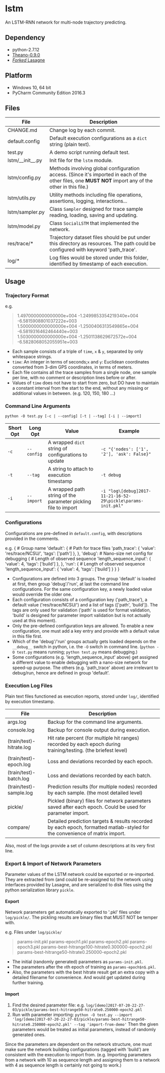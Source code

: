 # lstm

An LSTM-RNN network for multi-node trajectory predicting.

## Dependency

- python-2.7.12
- [Theano-0.9.0](https://github.com/Theano/Theano/commit/c697eeab84e5b8a74908da654b66ec9eca4f1291)
- [*Forked* Lasagne](https://github.com/sheeco/Lasagne/commit/404861b44d7849c88509117ff92e4ff6c18af8ed)

## Platform

- Windows 10, 64 bit
- PyCharm Community Edition 2016.3


## Files

File                  | Description
----                  | -----------
CHANGE.md             | Change log by each commit.
default.config        | Default execution configurations as a `dict` string (plain text).
test.py               | A demo script running default test.
lstm/\_\_init__.py    | Init file for the `lstm` module.
lstm/config.py        | Methods involving global configuration access. (Since it's imported in each of the other files, one **MUST NOT** import any of the other in this file.)
lstm/utils.py         | Utility methods including file operations, assertions, logging, interactions...
lstm/sampler.py       | Class `Sampler` designed for trace sample reading, loading, saving and updating.
lstm/model.py         | Class `SocialLSTM` that implemented the network.
res/trace/*           | Trajectory dataset files should be put under this directory as resources. The path could be configured with keyword 'path_trace'.
log/*                 | Log files would be stored under this folder, identified by timestamp of each execution.


## Usage

### Trajectory Format

e.g. 

> 1.4970000000000000e+004	 -1.2499853354219340e+004	 -6.5815908801037222e+003	
> 1.5000000000000000e+004	 -1.2500406313549865e+004	 -6.5819316462464440e+003	
> 1.5030000000000000e+004	 -1.2501138629672572e+004	 -6.5828068052055951e+003	

- Each sample consists of a triple of `time`, `x` & `y`, separated by only whitespace strings.
- `time`: An integer in terms of seconds;`x` and `y`: Euclidean coordinates converted from 3-dim GPS coordinates, in terms of meters.
- Each file contains all the trace samples from a single node, one sample per line, with no comment or description lines before or after.
- Values of `time` does not have to start from zero, but DO have to maintain a constant interval from the start to the end, without any missing or additional values in between. (e.g. 120, 150, 180 ...)


### Command Line Arguments

`python -O test.py [-c | --config] [-t | --tag] [-i | --import]`

Short Opt   | Long Opt   | Value                                                          | Example
---------   | --------   | -----                                                          | -------
`-c`        | `--config` | A wrapped `dict` string of configurations to update            | `-c "{'nodes': ['1', '2'], 'ask': False}"`
`-t`        | `--tag`    | A string to attach to execution timestamp                      | `-t debug`
`-i`        | `--import` | A wrapped path string of the parameter pickling file to import | `-i "log\[debug]2017-11-21-16-52-29\pickle\params-init.pkl"` 


### Configurations

Configurations are pre-defined in `default.config`, with descriptions provided in the comments. 

e.g.
	{
		# Group name
		'default':
			{
				# Path for trace files
				'path_trace': {
					'value': 'res/trace/NCSU/',
					'tags': ['path']
				},
			},
		'debug':
			# Nano-size net config for debugging
			{
				# Length of observed sequence
				'length_sequence_input': {
					'value': 4,
					'tags': ['build']
				},
			},
		'run':
			{
				# Length of observed sequence
				'length_sequence_input': {
					'value': 4,
					'tags': ['build']
				}
			}
	}

- Configurations are defined into 3 groups. The group 'default' is loaded at first, then group 'debug'/'run', 
at last the command line configurations. For the same configuration key, a newly loaded value would override the older one.
- Each configuration consists of a configuration key ('path_trace'), a default value ('res/trace/NCSU/') and a list of tags (['path', 'build']). 
The tags are only used for validation ('path' is used for format validation, 'build' is designed for parameter import validation but is not actually used at this moment).
- Only the pre-defined configuration keys are allowed. To enable a new configuration, one must add a key entry and provide with a default value in this file first.
- Which of the 'debug'/'run' groups actually gets loaded depends on the `__debug__` switch in python, i.e. the `-O` switch in command line. 
(`python -O test.py` means running; `python test.py` means debugging.)
- Some configurations (e.g. 'length_sequence_input' above) get assigned a different value to enable debugging with a nano-size network for speed-up purpose. 
The others (e.g. 'path_trace' above) are irrelevant to debug/run, hence are defined in group 'default'.


### Execution Log Files

Plain text files functioned as execution reports, stored under `log/`, identified by execution timestamp.

File                         | Description
----                         | -----------
args.log                     | Backup for the command line arguments.
console.log                  | Backup for console output during execution.
(train/test)-hitrate.log     | Hit rate percent (for multiple hit ranges) recorded by each epoch during training/testing. (the briefest level)
(train/test)-epoch.log       | Loss and deviations recorded by each epoch.
(train/test)-batch.log       | Loss and deviations recorded by each batch.
(train/test)-sample.log      | Prediction results (for multiple nodes) recorded by each sample. (the most detailed level)
pickle/                      | Pickled (binary) files for network parameters saved after each epoch. Could be used for parameter import.
compare/                     | Detailed prediction targets & results recorded by each epoch, formatted matlab-styled for the convenience of matrix import.

Also, most of the logs provide a set of column descriptions at its very first line.


### Export & Import of Network Parameters

Parameter values of the LSTM network could be exported or re-imported. They are extracted from (and could be re-assigned to) the network using interfaces provided by Lasagne, 
and are serialized to disk files using the python serialization library `pickle`.

#### Export

Network parameters get automatically exported to '.pkl' files under `log/pickle/`. The pickling results are binary files that MUST NOT be temper with.

e.g. Files under `log/pickle/`

> params-init.pkl
> params-epoch1.pkl
> params-epoch2.pkl
> params-epoch3.pkl
> params-best-hitrange100-hitrate0.300000-epoch2.pkl
> params-best-hitrange50-hitrate0.250000-epoch2.pkl

- The initial (randomly generated) parameters as `params-init.pkl`.
- The parameters after the `n`th epoch of training as `params-epoch$n$.pkl`.
- Also, the parameters with the best hitrate result get an extra copy with a detailed filename for convenience. And would get updated during further training.

#### Import

1. Find the desired parameter file: e.g. `log/[demo]2017-07-20-22-27-03/pickle/params-best-hitrange50-hitrate0.250000-epoch2.pkl`
2. Run with parameter importing: `python -O test.py --import 'log/[demo]2017-07-20-22-27-03/pickle/params-best-hitrange50-hitrate0.250000-epoch2.pkl' --tag 'import-from-demo'`
Then the given parameters would be treated as initial parameters, instead of randomly generated ones.

Since the parameters are dependent on the network structure, one must make sure the network building configurations (tagged with 'build') are consistent with the execution to import from. 
(e.g. Importing parameters from a network with 10 as sequence length and assigning them to a network with 4 as sequence length is certainly not going to work.)
